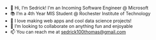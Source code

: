 - 👋 Hi, I’m Sedrick! I'm an Incoming Software Engineer @ Microsoft
- 📚 I’m a 4th Year MIS Student @ Rochester Institute of Technology
- 🌱 I love making web apps and cool data science projects!
- 💞️ I’m looking to collaborate on anything fun and enjoyable
- 📫 You can reach me at sedrick100thomas@gmail.com

<!---
flyseddy/flyseddy is a ✨ special ✨ repository because its `README.md` (this file) appears on your GitHub profile.
You can click the Preview link to take a look at your changes.
--->
